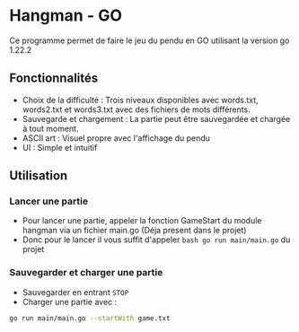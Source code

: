 # Hangman - GO

Ce programme permet de faire le jeu du pendu en GO utilisant la version go 1.22.2

## Fonctionnalités

- Choix de la difficulté : Trois niveaux disponibles avec words.txt, words2.txt et words3.txt avec des fichiers de mots différents.
- Sauvegarde et chargement : La partie peut être sauvegardée et chargée à tout moment.
- ASCII art : Visuel propre avec l'affichage du pendu
- UI : Simple et intuitif 

## Utilisation

### Lancer une partie

- Pour lancer une partie, appeler la fonction GameStart du module hangman via un fichier main.go (Déja present dans le projet)
- Donc pour le lancer il vous suffit d'appeler ```bash go run main/main.go``` du projet

### Sauvegarder et charger une partie

- Sauvegarder en entrant `STOP`
- Charger une partie avec :
```bash
go run main/main.go --startWith game.txt
```
